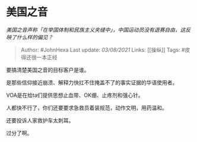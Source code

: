 # 美国之音
*美国之音声称「在举国体制和民族主义夹缝中」，中国运动员没有退赛自由，这反映了什么样的偏见？*

> Author: #JohnHexa 
Last update: *03/08/2021* 
Links: [[操纵]]
Tags: #皮得还很一本正经 

要搞清楚美国之音的目标客户是谁。

是那些信仰接近崩溃、解释力快扛不住掩盖不了的事实证据的华语使用者。

VOA是在给ta们提供思想止血带、OK绷、止疼剂和强心针。

人都快不行了，你们还要要求急救员着装规范，动作文明，用药温和。

还要投诉人家救护车太刺耳。

  

过分了啊。